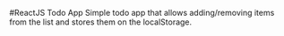 #ReactJS Todo App
Simple todo app that allows adding/removing items from the list and stores them on the localStorage.
